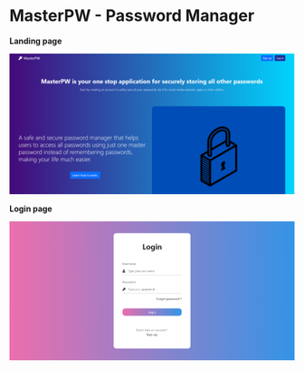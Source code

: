 # MasterPW - Password Manager

**Landing page** 

<p align="center">
  <img src="/landing.PNG"/>
</p>


**Login page**

<p align="center">
  <img src="/login.PNG"/>
</p>



